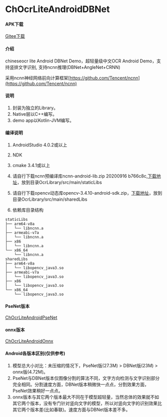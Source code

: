 # ChOcrLiteAndroidDBNet

#### APK下载
[Gitee下载](https://gitee.com/benjaminwan/ch-ocr-lite-android-dbnet/releases)

#### 介绍
chineseocr lite Android DBNet Demo，超轻量级中文OCR Android Demo，支持竖排文字识别, 支持ncnn推理(DBNet+AngleNet+CRNN)

采用ncnn神经网络前向计算框架[https://github.com/Tencent/ncnn](https://github.com/Tencent/ncnn)

#### 说明
1. 封装为独立的Library。
2. Native层以C++编写。
3. demo app以Kotlin-JVM编写。

#### 编译说明
1.  AndroidStudio 4.0.2或以上
2.  NDK
3.  cmake 3.4.1或以上
4.  请自行下载ncnn预编译库ncnn-android-lib.zip 20200916 b766c8c,[下载地址](https://github.com/Tencent/ncnn/releases)，放到目录OcrLibrary/src/main/staticLibs
5. 请自行下载opencv动态库opencv-3.4.10-android-sdk.zip，[下载地址](https://github.com/opencv/opencv/releases/tag/3.4.11)，放到目录OcrLibrary/src/main/sharedLibs

6. 依赖库目录结构  
```
staticLibs  
├── arm64-v8a  
│   └── libncnn.a  
├── armeabi-v7a  
│   └── libncnn.a  
├── x86  
│   └── libncnn.a  
└── x86_64  
    └── libncnn.a  
sharedLibs   
├── arm64-v8a   
│   └── libopencv_java3.so   
├── armeabi-v7a   
│   └── libopencv_java3.so   
├── x86   
│   └── libopencv_java3.so   
└── x86_64   
    └── libopencv_java3.so   
```

#### PseNet版本
[ChOcrLiteAndroidPseNet](https://github.com/ouyanghuiyu/chineseocr_lite/tree/master/ChOcrLiteAndroidPseNet)

#### onnx版本
[ChOcrLiteAndroidOnnx](https://github.com/ouyanghuiyu/chineseocr_lite/tree/onnx/ChOcrLiteAndroidOnnx)

#### Android各版本区别(仅供参考)
1. 模型总大小对比：未压缩的情况下，PseNet版(27.3M) > DBNet版(23M) > onnx版(4.72M)。
2. PseNet与DBNet版本仅图像分割的算法不同，文字方向检测与文字识别部分完全相同。分割速度方面，DBNet版本稍微快一点点，分割效果方面，PseNet效果稍好一点点。
3. onnx版本与其它两个版本最大不同在于模型超轻量，当然总体的效果就不如其它两个版本，没有专门针对竖向文字的模型，所以对竖向文字的识别效果比其它两个版本差(比如春联)。速度方面与DBNet版本差不多。
